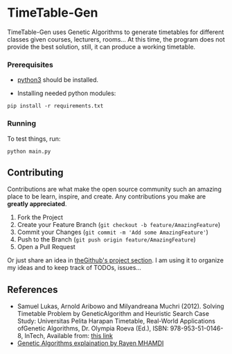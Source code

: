 # TimeTable-Gen

TimeTable-Gen uses Genetic Algorithms to generate timetables for different classes given courses, lecturers, rooms... At this time, the program does not provide the best solution, still, it can produce a working timetable.

### Prerequisites

* [python3](https://www.python.org/) should be installed.

* Installing needed python modules:

```shell
pip install -r requirements.txt

```

### Running
To test things, run:

```shell
python main.py

```

## Contributing

Contributions are what make the open source community such an amazing place to be learn, inspire, and create. Any contributions you make are **greatly appreciated**.

1. Fork the Project
2. Create your Feature Branch (`git checkout -b feature/AmazingFeature`)
3. Commit your Changes (`git commit -m 'Add some AmazingFeature'`)
4. Push to the Branch (`git push origin feature/AmazingFeature`)
5. Open a Pull Request

Or just share an idea in [theGithub's project section](https://github.com/ahmed-BH/TimeTable-Gen/projects/1). I am using it to organize my ideas and to keep track of TODOs, issues...

## References

* Samuel Lukas, Arnold Aribowo and Milyandreana Muchri (2012). Solving Timetable Problem by GeneticAlgorithm and Heuristic Search Case Study: Universitas Pelita Harapan Timetable, Real-World Applications ofGenetic Algorithms, Dr. Olympia Roeva (Ed.), ISBN: 978-953-51-0146-8, InTech, Available from: [this link](http://www.intechopen.com/books/real-world-applications-of-genetic-algorithms/solving-timetable-problem-by-genetic-algorithm-and-heuristic-search-case-study-universitas-pelita-ha)
* [Genetic Algorithms explaination by Rayen MHAMDI](https://rayenmhamdi.github.io/ai/ga/)
